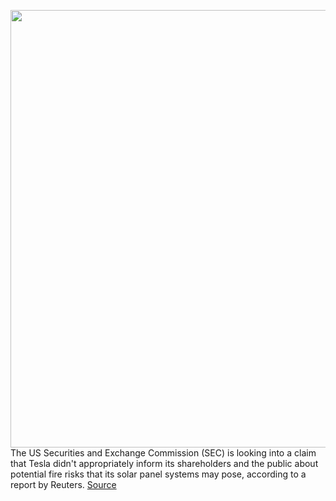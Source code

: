 <img src='https://cdn.vox-cdn.com/thumbor/bxfxDZxohznf38kx2KN1E-1xnuc=/0x0:2000x1073/1200x800/filters:focal(840x377:1160x697)/cdn.vox-cdn.com/uploads/chorus_image/image/70235827/press_solar_roof.0.jpg' width='700px' /><br/>
The US Securities and Exchange Commission (SEC) is looking into a claim that Tesla didn't appropriately inform its shareholders and the public about potential fire risks that its solar panel systems may pose, according to a report by Reuters.
<a href='https://www.theverge.com/2021/12/6/22820295/tesla-sec-solar-panel-alleged-defects'> Source <a/>
